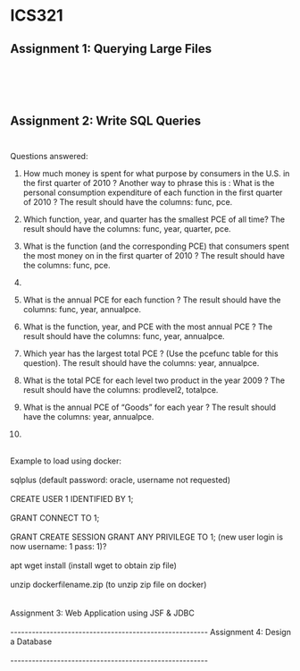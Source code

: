 # ICS321
Assignment 1: Querying Large Files
<br><br>
-------------------------------------------------------


<br><br>
Assignment 2: Write SQL Queries
<br><br>
-------------------------------------------------------
Questions answered:

1. How much money is spent for what purpose by consumers in the U.S. in the first quarter of 2010 ? Another way to phrase this is : What is the personal consumption expenditure of each function in the first quarter of 2010 ? The result should have the columns: func, pce.

2. Which function, year, and quarter has the smallest PCE of all time? The result should have the columns: func, year, quarter, pce.

3. What is the function (and the corresponding PCE) that consumers spent the most money on in the first quarter of 2010 ? The result should have the columns: func, pce.

4.

5. What is the annual PCE for each function ? The result should have the columns: func, year, annualpce.

6. What is the function, year, and PCE with the most annual PCE ? The result should have the columns: func, year, annualpce.

7. Which year has the largest total PCE ? (Use the pcefunc table for this question). The result should have the columns: year, annualpce.

8. What is the total PCE for each level two product in the year 2009 ? The result should have the columns: prodlevel2, totalpce.

9. What is the annual PCE of “Goods” for each year ? The result should have the columns: year, annualpce.

10.
<br>
Example to load using docker:
<br><br>
sqlplus (default password: oracle, username not requested)
<br><br>
CREATE USER 1 IDENTIFIED BY 1;
<br><br>
GRANT CONNECT TO 1;
<br><br>
GRANT CREATE SESSION GRANT ANY PRIVILEGE TO 1; (new user login is now username: 1 pass: 1)?
<br><br>
apt wget install (install wget to obtain zip file)
<br><br>
unzip dockerfilename.zip (to unzip zip file on docker)
<br><br><br>
Assignment 3: Web Application using JSF & JDBC
<br><br>
-------------------------------------------------------
Assignment 4: Design a Database
<br><br>
-------------------------------------------------------
